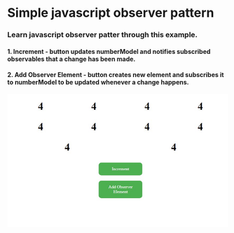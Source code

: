 # Simple javascript observer pattern

### Learn javascript observer patter through this example.

#### 1. Increment - button updates numberModel and notifies subscribed observables that a change has been made.
#### 2. Add Observer Element - button creates new element and subscribes it to numberModel to be updated whenever a change happens.

![img](screenshot.jpg)

